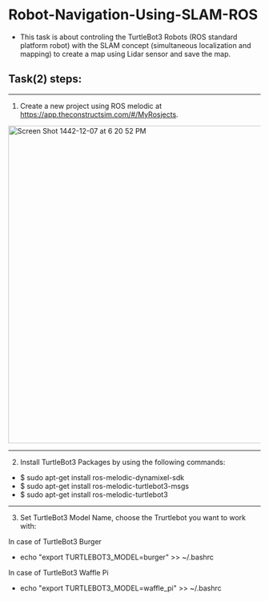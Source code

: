 # Robot-Navigation-Using-SLAM-ROS
- This task is about controling the TurtleBot3 Robots (ROS standard platform robot) with the SLAM concept (simultaneous localization and mapping) to create a map using Lidar sensor and save the map.

## **Task(2) steps:**
---

1. Create a new project using ROS melodic at https://app.theconstructsim.com/#/MyRosjects.

<img width="635" alt="Screen Shot 1442-12-07 at 6 20 52 PM" src="https://user-images.githubusercontent.com/86277104/126044278-1de6852b-d4a4-4cb1-a4d0-95c216c5ab62.png">

---

2. Install TurtleBot3 Packages by using the following commands:
- $ sudo apt-get install ros-melodic-dynamixel-sdk
- $ sudo apt-get install ros-melodic-turtlebot3-msgs
- $ sudo apt-get install ros-melodic-turtlebot3

---

3. Set TurtleBot3 Model Name, choose the Trurtlebot you want to work with:

In case of TurtleBot3 Burger

- echo "export TURTLEBOT3_MODEL=burger" >> ~/.bashrc

In case of TurtleBot3 Waffle Pi

- echo "export TURTLEBOT3_MODEL=waffle_pi" >> ~/.bashrc
